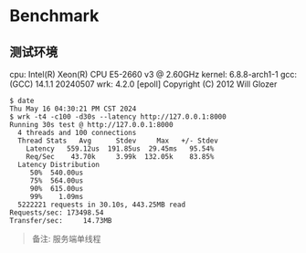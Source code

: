 # Benchmark

## 测试环境

cpu: Intel(R) Xeon(R) CPU E5-2660 v3 @ 2.60GHz
kernel: 6.8.8-arch1-1
gcc: (GCC) 14.1.1 20240507
wrk: 4.2.0 [epoll] Copyright (C) 2012 Will Glozer


```shell
$ date
Thu May 16 04:30:21 PM CST 2024
$ wrk -t4 -c100 -d30s --latency http://127.0.0.1:8000
Running 30s test @ http://127.0.0.1:8000
  4 threads and 100 connections
  Thread Stats   Avg      Stdev     Max   +/- Stdev
    Latency   559.12us  191.85us  29.45ms   95.54%
    Req/Sec    43.70k     3.99k  132.05k    83.85%
  Latency Distribution
     50%  540.00us
     75%  564.00us
     90%  615.00us
     99%    1.09ms
  5222221 requests in 30.10s, 443.25MB read
Requests/sec: 173498.54
Transfer/sec:     14.73MB
```

> 备注: 服务端单线程
